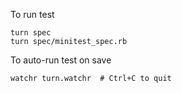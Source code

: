 To run test
```
turn spec
turn spec/minitest_spec.rb
```

To auto-run test on save
```
watchr turn.watchr  # Ctrl+C to quit
```

